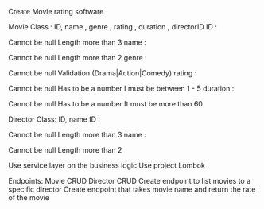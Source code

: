 Create Movie rating software

Movie Class : ID, name , genre , rating , duration , directorID
ID :

Cannot be null
Length more than 3
name :

Cannot be null
Length more than 2
genre :

Cannot be null
Validation (Drama|Action|Comedy)
rating :

Cannot be null
Has to be a number
I must be between 1 - 5
duration :

Cannot be null
Has to be a number
It must be more than 60
 
Director Class: ID, name
ID :

Cannot be null
Length more than 3
name :

Cannot be null
Length more than 2



Use service layer on the business logic Use project Lombok

Endpoints:
Movie CRUD
Director CRUD
Create endpoint to list movies to a specific director
Create endpoint that takes movie name and return the rate of the movie
